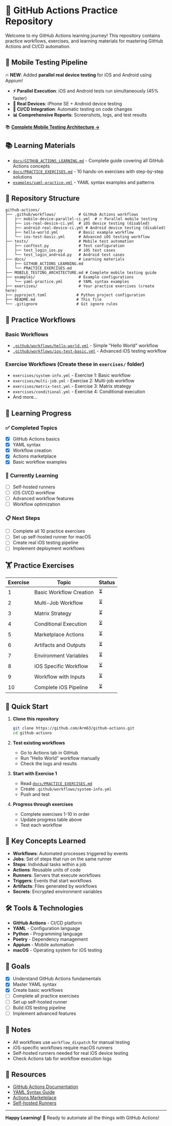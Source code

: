 # 🚀 GitHub Actions Practice Repository

Welcome to my GitHub Actions learning journey! This repository contains practice workflows, exercises, and learning materials for mastering GitHub Actions and CI/CD automation.

## 📱 **Mobile Testing Pipeline**

🔥 **NEW**: Added **parallel real device testing** for iOS and Android using Appium!

- **⚡ Parallel Execution**: iOS and Android tests run simultaneously (45% faster)
- **📱 Real Devices**: iPhone SE + Android device testing
- **🔄 CI/CD Integration**: Automatic testing on code changes
- **📊 Comprehensive Reports**: Screenshots, logs, and test results

📚 **[Complete Mobile Testing Architecture →](MOBILE_TESTING_ARCHITECTURE.md)**

## 📚 **Learning Materials**

- [`docs/GITHUB_ACTIONS_LEARNING.md`](docs/GITHUB_ACTIONS_LEARNING.md) - Complete guide covering all GitHub Actions concepts
- [`docs/PRACTICE_EXERCISES.md`](docs/PRACTICE_EXERCISES.md) - 10 hands-on exercises with step-by-step solutions
- [`examples/yaml-practice.yml`](examples/yaml-practice.yml) - YAML syntax examples and patterns

## 📁 **Repository Structure**

```
github-actions/
├── .github/workflows/          # GitHub Actions workflows
│   ├── mobile-device-parallel-ci.yml  # 🔥 Parallel mobile testing
│   ├── ios-real-device-ci.yml  # iOS device testing (disabled)
│   ├── android-real-device-ci.yml # Android device testing (disabled)
│   ├── hello-world.yml         # Basic example workflow
│   └── ios-test-basic.yml      # Advanced iOS testing workflow
├── tests/                      # Mobile test automation
│   ├── conftest.py             # Test configuration
│   ├── test_login_ios.py       # iOS test cases
│   └── test_login_android.py   # Android test cases
├── docs/                       # Learning materials
│   ├── GITHUB_ACTIONS_LEARNING.md
│   └── PRACTICE_EXERCISES.md
├── MOBILE_TESTING_ARCHITECTURE.md # Complete mobile testing guide
├── examples/                   # Example configurations
│   └── yaml-practice.yml       # YAML syntax examples
├── exercises/                  # Your practice exercises (create here)
├── pyproject.toml             # Python project configuration
├── README.md                  # This file
└── .gitignore                 # Git ignore rules
```

## 🔧 **Practice Workflows**

### **Basic Workflows**
- [`.github/workflows/hello-world.yml`](.github/workflows/hello-world.yml) - Simple "Hello World" workflow
- [`.github/workflows/ios-test-basic.yml`](.github/workflows/ios-test-basic.yml) - Advanced iOS testing workflow

### **Exercise Workflows** (Create these in `exercises/` folder)
- `exercises/system-info.yml` - Exercise 1: Basic workflow
- `exercises/multi-job.yml` - Exercise 2: Multi-job workflow
- `exercises/matrix-test.yml` - Exercise 3: Matrix strategy
- `exercises/conditional.yml` - Exercise 4: Conditional execution
- And more...

## 🎯 **Learning Progress**

### ✅ **Completed Topics**
- [x] GitHub Actions basics
- [x] YAML syntax
- [x] Workflow creation
- [x] Actions marketplace
- [x] Basic workflow examples

### 🔄 **Currently Learning**
- [ ] Self-hosted runners
- [ ] iOS CI/CD workflow
- [ ] Advanced workflow features
- [ ] Workflow optimization

### 📋 **Next Steps**
- [ ] Complete all 10 practice exercises
- [ ] Set up self-hosted runner for macOS
- [ ] Create real iOS testing pipeline
- [ ] Implement deployment workflows

## 🏋️ **Practice Exercises**

| Exercise | Topic | Status |
|----------|-------|--------|
| 1 | Basic Workflow Creation | ⏳ |
| 2 | Multi-Job Workflow | ⏳ |
| 3 | Matrix Strategy | ⏳ |
| 4 | Conditional Execution | ⏳ |
| 5 | Marketplace Actions | ⏳ |
| 6 | Artifacts and Outputs | ⏳ |
| 7 | Environment Variables | ⏳ |
| 8 | iOS Specific Workflow | ⏳ |
| 9 | Workflow with Inputs | ⏳ |
| 10 | Complete iOS Pipeline | ⏳ |

## 🚀 **Quick Start**

1. **Clone this repository**
   ```bash
   git clone https://github.com/Arm63/github-actions.git
   cd github-actions
   ```

2. **Test existing workflows**
   - Go to Actions tab in GitHub
   - Run "Hello World" workflow manually
   - Check the logs and results

3. **Start with Exercise 1**
   - Read [`docs/PRACTICE_EXERCISES.md`](docs/PRACTICE_EXERCISES.md)
   - Create `.github/workflows/system-info.yml`
   - Push and test

4. **Progress through exercises**
   - Complete exercises 1-10 in order
   - Update progress table above
   - Test each workflow

## 📖 **Key Concepts Learned**

- **Workflows**: Automated processes triggered by events
- **Jobs**: Set of steps that run on the same runner
- **Steps**: Individual tasks within a job
- **Actions**: Reusable units of code
- **Runners**: Servers that execute workflows
- **Triggers**: Events that start workflows
- **Artifacts**: Files generated by workflows
- **Secrets**: Encrypted environment variables

## 🛠️ **Tools & Technologies**

- **GitHub Actions** - CI/CD platform
- **YAML** - Configuration language
- **Python** - Programming language
- **Poetry** - Dependency management
- **Appium** - Mobile automation
- **macOS** - Operating system for iOS testing

## 🎯 **Goals**

- [x] Understand GitHub Actions fundamentals
- [x] Master YAML syntax
- [x] Create basic workflows
- [ ] Complete all practice exercises
- [ ] Set up self-hosted runner
- [ ] Build iOS testing pipeline
- [ ] Implement advanced features

## 📝 **Notes**

- All workflows use `workflow_dispatch` for manual testing
- iOS-specific workflows require macOS runners
- Self-hosted runners needed for real iOS device testing
- Check Actions tab for workflow execution logs

## 🔗 **Resources**

- [GitHub Actions Documentation](https://docs.github.com/en/actions)
- [YAML Syntax Guide](https://yaml.org/spec/1.2/spec.html)
- [Actions Marketplace](https://github.com/marketplace?type=actions)
- [Self-hosted Runners](https://docs.github.com/en/actions/hosting-your-own-runners)

---

**Happy Learning!** 🎉 Ready to automate all the things with GitHub Actions!

